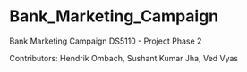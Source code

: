 # Bank_Marketing_Campaign
Bank Marketing Campaign 
DS5110 - Project Phase 2

Contributors: Hendrik Ombach, Sushant Kumar Jha, Ved Vyas
